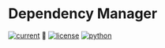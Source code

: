 <!--
to installl a package from a local path
pip install -e PATH
https://pythonhosted.org/an_example_pypi_project/sphinx.html
-->

# Dependency Manager
[![current](https://img.shields.io/badge/version-1.0.0--alpha-brightgreen.svg)](https://pypi.org/project/simplestRPC/) :green_heart:
[![license](https://img.shields.io/badge/license-zlib-brightgreen.svg)](https://www.zlib.net/zlib_license.html)
[![python](https://img.shields.io/badge/python-3.5+-brightgreen.svg)](https://python.org)
